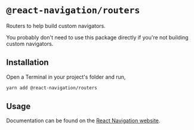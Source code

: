# `@react-navigation/routers`

Routers to help build custom navigators.

You probably don't need to use this package directly if you're not building custom navigators.

## Installation

Open a Terminal in your project's folder and run,

```sh
yarn add @react-navigation/routers
```

## Usage

Documentation can be found on the [React Navigation website](https://reactnavigation.org/docs/custom-routers/).
